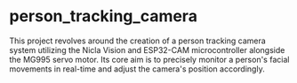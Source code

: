 # person_tracking_camera
This project revolves around the creation of a person tracking camera system utilizing the Nicla Vision and ESP32-CAM microcontroller alongside the MG995 servo motor. Its core aim is to precisely monitor a person's facial movements in real-time and adjust the camera's position accordingly.
